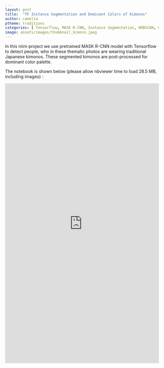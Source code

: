 ```yaml
---
layout: post
title:  "TF Instance Segmentation and Dominant Colors of Kimonos"
author: camelia
ptheme: traditions
categories: [ Tensorflow, MASK R-CNN, Instance Segmentation, HDBSCAN, ColorThief, Computer Vision ]
image: assets/images/thumbnail_kimono.jpeg
---
```


In this mini-project we use pretrained MASK R-CNN model with Tensorflow to detect people, who in these thematic photos are wearing traditional Japanese kimonos. These segmented kimonos are post-processed for dominant color palette.

The notebook is shown below (please allow nbviewer time to load 28.5 MB, including images) :


<p><iframe style="width:100%;" height="915" src="https://nbviewer.jupyter.org/github/camelia-c/techfolio/blob/main/tf_segm_color_palette_kimonos/TF_Instance_Segmentation_and_Dominant_Colors_of_Kimonos.ipynb" frameborder="0" allowfullscreen></iframe></p>
